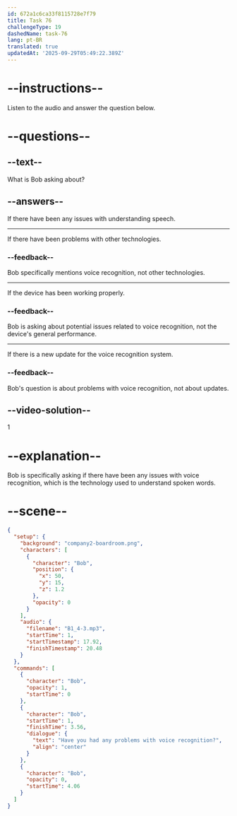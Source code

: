 ```yaml
---
id: 672a1c6ca33f8115728e7f79
title: Task 76
challengeType: 19
dashedName: task-76
lang: pt-BR
translated: true
updatedAt: '2025-09-29T05:49:22.389Z'
---
```


<!-- (audio) Bob: Have you had any problems with voice recognition? -->

# --instructions--

Listen to the audio and answer the question below.

# --questions--

## --text--

What is Bob asking about?

## --answers--

If there have been any issues with understanding speech.

---

If there have been problems with other technologies.

### --feedback--

Bob specifically mentions voice recognition, not other technologies.

---

If the device has been working properly.

### --feedback--

Bob is asking about potential issues related to voice recognition, not the device's general performance.

---

If there is a new update for the voice recognition system.

### --feedback--

Bob's question is about problems with voice recognition, not about updates.

## --video-solution--

1

# --explanation--

Bob is specifically asking if there have been any issues with voice recognition, which is the technology used to understand spoken words.

# --scene--

```json
{
  "setup": {
    "background": "company2-boardroom.png",
    "characters": [
      {
        "character": "Bob",
        "position": {
          "x": 50,
          "y": 15,
          "z": 1.2
        },
        "opacity": 0
      }
    ],
    "audio": {
      "filename": "B1_4-3.mp3",
      "startTime": 1,
      "startTimestamp": 17.92,
      "finishTimestamp": 20.48
    }
  },
  "commands": [
    {
      "character": "Bob",
      "opacity": 1,
      "startTime": 0
    },
    {
      "character": "Bob",
      "startTime": 1,
      "finishTime": 3.56,
      "dialogue": {
        "text": "Have you had any problems with voice recognition?",
        "align": "center"
      }
    },
    {
      "character": "Bob",
      "opacity": 0,
      "startTime": 4.06
    }
  ]
}
```

